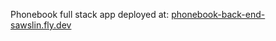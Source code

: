 Phonebook full stack app deployed at: [phonebook-back-end-sawslin.fly.dev](https://phonebook-backend-sawslin.fly.dev/)